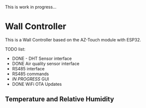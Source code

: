 This is work in progress...

# Wall Controller

This is a Wall Controller based on the AZ-Touch module with ESP32.

TODO list:
* DONE - DHT Sensor interface
* DONE Air quality sensor interface
* RS485 interface
* RS485 commands
* *IN PROGRESS* GUI
* DONE WiFi OTA Updates

## Temperature and Relative Humidity


